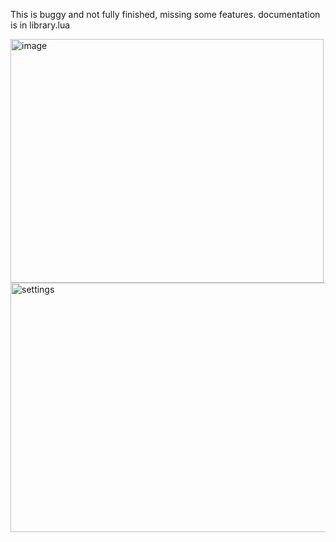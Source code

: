 This is buggy and not fully finished, missing some features. documentation is in library.lua

<img width="501" height="390" alt="image" src="https://github.com/user-attachments/assets/98655829-9216-4016-85e4-e00a99ae1e61" />
<img width="518" height="399" alt="settings" src="https://github.com/user-attachments/assets/811d1f99-c935-4d58-8612-50e91a11b66e" />
